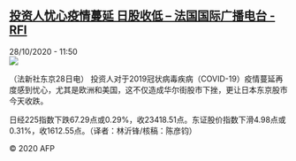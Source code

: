 <!--1603886096000-->
[投资人忧心疫情蔓延 日股收低 – 法国国际广播电台 - RFI](http://www.rfi.fr//cn/contenu/20201028-%E6%8A%95%E8%B5%84%E4%BA%BA%E5%BF%A7%E5%BF%83%E7%96%AB%E6%83%85%E8%94%93%E5%BB%B6-%E6%97%A5%E8%82%A1%E6%94%B6%E4%BD%8E)
------

<div>28/10/2020 - 11:50</div><img src="https://s.rfi.fr/media/display/0c44329c-190d-11eb-bba3-005056bf87d6/w:310/p:16x9/eco0005b.201028185002.jpg"><div class="t-content__body u-clearfix"><p>（法新社东京28日电）    投资人对于2019冠状病毒疾病（COVID-19）疫情蔓延再度感到忧心，尤其是欧洲和美国，这不仅造成华尔街股市下挫，更让日本东京股市今天收跌。</p><p>    日经225指数下跌67.29点或0.29%，收23418.51点。东证股价指数下滑4.98点或0.31%，收1612.55点。（译者：林沂锋/核稿：陈彦钧）</p><p class="t-copyright">© 2020 AFP</p>        </div>
